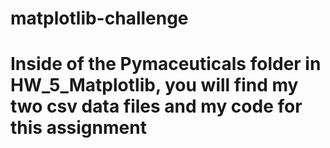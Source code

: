 # matplotlib-challenge
# Inside of the Pymaceuticals folder in HW_5_Matplotlib, you will find my two csv data files and my code for this assignment
